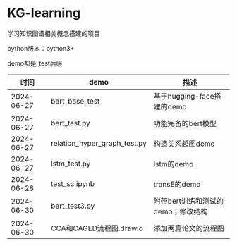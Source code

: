 # KG-learning
学习知识图谱相关概念搭建的项目

python版本：python3+

demo都是_test后缀

|  时间   | demo|  描述  |
|  ----  |  ----  |  ----  |  
| 2024-06-27  |bert_base_test |基于hugging-face搭建的demo |
| 2024-06-27  |bert_test.py |功能完备的bert模型 |
| 2024-06-27  |relation_hyper_graph_test.py |构造关系超图demo |
| 2024-06-27  |lstm_test.py |lstm的demo |
| 2024-06-28  |test_sc.ipynb |transE的demo |
| 2024-06-30  |bert_test3.py |附带bert训练和测试的demo；修改结构 |
| 2024-06-30  |CCA和CAGED流程图.drawio |添加两篇论文的流程图 |

